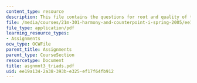 ```yaml
---
content_type: resource
description: This file contains the questions for root and quality of triads.
file: /media/courses/21m-301-harmony-and-counterpoint-i-spring-2005/ee19a1342a38393be325ef17f64fb912_asgnmnt3_triads.pdf
file_type: application/pdf
learning_resource_types:
- Assignments
ocw_type: OCWFile
parent_title: Assignments
parent_type: CourseSection
resourcetype: Document
title: asgnmnt3_triads.pdf
uid: ee19a134-2a38-393b-e325-ef17f64fb912
---
```

